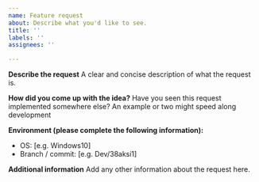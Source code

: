 ```yaml
---
name: Feature request
about: Describe what you'd like to see.
title: ''
labels: ''
assignees: ''

---
```


**Describe the request**
A clear and concise description of what the request is.

**How did you come up with the idea?**
Have you seen this request implemented somewhere else? An example or two might speed along development

**Environment (please complete the following information):**
 - OS: [e.g. Windows10]
 - Branch / commit: [e.g. Dev/38aksi1]

**Additional information**
Add any other information about the request here.
